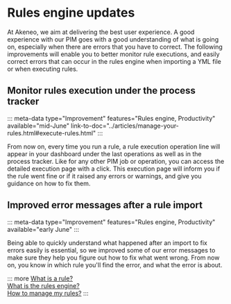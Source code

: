 # Rules engine updates

At Akeneo, we aim at delivering the best user experience. A good experience with our PIM goes with a good understanding of what is going on, especially when there are errors that you have to correct. The following improvements will enable you to better monitor rule executions, and easily correct errors that can occur in the rules engine when importing a YML file or when executing rules.

## Monitor rules execution under the process tracker

::: meta-data type="Improvement" features="Rules engine, Productivity" available="mid-June" link-to-doc="../articles/manage-your-rules.html#execute-rules.html"
:::

From now on, every time you run a rule, a rule execution operation line will appear in your dashboard under the last operations as well as in the process tracker. Like for any other PIM job or operation, you can access the detailed execution page with a click. This execution page will inform you if the rule went fine or if it raised any errors or warnings, and give you guidance on how to fix them.

## Improved error messages after a rule import

::: meta-data type="Improvement" features="Rules engine, Productivity" available="early June"
:::

Being able to quickly understand what happened after an import to fix errors easily is essential, so we improved some of our error messages to make sure they help you figure out how to fix what went wrong.
From now on, you know in which rule you'll find the error, and what the error is about.

::: more
[What is a rule?](../articles/what-is-a-rule.html)  
[What is the rules engine?](../articles/get-started-with-the-rules-engine.html)   
[How to manage my rules?](../articles/manage-your-rules.html)
:::
